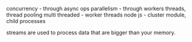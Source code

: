 




concurrency - through async ops
parallelism - through workers threads, thread pooling
multi threaded - worker threads
node js - cluster module, child processes

streams are used to process data that are bigger than your memory.